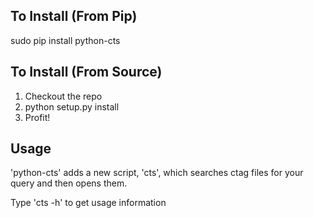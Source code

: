 To Install (From Pip)
----------

sudo pip install python-cts

To Install (From Source)
----------

1. Checkout the repo
2. python setup.py install
3. Profit!

Usage
-----

'python-cts' adds a new script, 'cts', which searches ctag files for your query and then opens them.

Type 'cts -h' to get usage information

